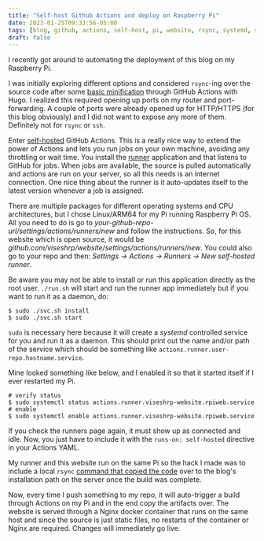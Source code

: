 ```yaml
---
title: "Self-host Github Actions and deploy on Raspberry Pi"
date: 2023-01-25T09:33:56-05:00
tags: [blog, github, actions, self-host, pi, website, rsync, systemd, systemctl]
draft: false
---
```


I recently got around to automating the deployment of this blog on my Raspberry Pi.

I was initially exploring different options and considered `rsync`-ing over the source code
after some [basic minification](https://github.com/viseshrp/website/blob/main/.github/workflows/publish.yml#L9) 
through GitHub Actions with Hugo. I realized this required opening
 up ports on my router and port-forwarding. A couple of ports were already opened up for
HTTP/HTTPS (for this blog obviously) and I did not want to expose any more of them. Definitely not for 
`rsync` or `ssh`.

Enter [self-hosted](https://docs.github.com/en/actions/hosting-your-own-runners/about-self-hosted-runners) GitHub Actions.
This is a really nice way to extend the power of Actions and lets you run jobs on your own
machine, avoiding any throttling or wait time. You install the [runner](https://github.com/actions/runner) application 
and that listens to GitHub for jobs. When jobs are available, the source is pulled automatically
and actions are run on your server, so all this needs is an internet connection. One nice 
thing about the runner is it auto-updates itself to the latest version whenever a job is assigned.

There are multiple packages for different operating systems and CPU architectures, but I chose Linux/ARM64 for 
my Pi running Raspberry Pi OS. All you need to do is go to *your-github-repo-url/settings/actions/runners/new* 
and follow the instructions. So, for this website which is open source, it would be *github.com/viseshrp/website/settings/actions/runners/new*.
You could also go to your repo and then: *Settings -> Actions -> Runners -> New self-hosted runner*. 

Be aware you may not be able to install or run this application directly as the root user.
`./run.sh` will start and run the runner app immediately but if you want to run it as a daemon, 
do:
```shell
$ sudo ./svc.sh install
$ sudo ./svc.sh start
```
`sudo` is necessary here because it will create a *systemd* controlled service 
for you and run it as a daemon. This should print out the name and/or path of the 
service which should be something like `actions.runner.user-repo.hostname.service`.

Mine looked something like below, and I enabled it so that it started itself if 
I ever restarted my Pi.

```shell
# verify status
$ sudo systemctl status actions.runner.viseshrp-website.rpiweb.service
# enable
$ sudo systemctl enable actions.runner.viseshrp-website.rpiweb.service
```
If you check the runners page again, it must show up as connected and idle.
Now, you just have to include it with the `runs-on: self-hosted` directive in your Actions YAML. 

My runner and this website run on the same Pi so the hack I made was to include a local `rsync` [command that copied the code](https://github.com/viseshrp/website/blob/ce3423523812e007b1f02a5c3e435aa4c251004d/.github/workflows/publish.yml#L30) over
to the blog's installation path on the server once the build was complete.

Now, every time I push something to my repo, it will auto-trigger a build through Actions on my Pi 
and in the end copy the artifacts over. The website is served through a Nginx docker container that 
runs on the same host and since the source is just static files, no restarts of the container or Nginx are required. 
Changes will immediately go live. 